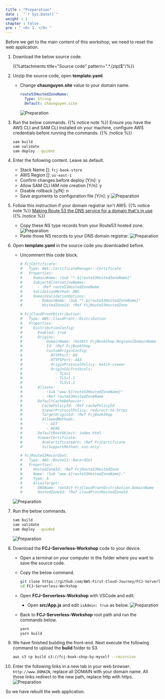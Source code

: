 ```yaml
---
title : "Preparation"
date :  "`r Sys.Date()`" 
weight : 1 
chapter : false
pre : " <b> 1. </b> "
---
```

Before we get to the main content of this workshop, we need to reset the web application.

1. Download the below source code.

    {{%attachments title="Source code" pattern=".*\.(zip)$"/%}}

2. Unzip the source code, open **template.yaml**.
    - Change **chaunguyen.site** value to your domain name.

      ```yaml
      route53HostedZoneName:
        Type: String
        Default: chaunguyen.site
      ```

      ![Preparation](/images/temp/1/6.png?width=90pc)
3. Run the below commands.
{{% notice note %}}
Ensure you have the AWS CLI and SAM CLI installed on your machine, configure AWS credentials before running the commands.
{{% /notice %}}

    ```bash
    sam build
    sam validate
    sam deploy --guided
    ```

4. Enter the following content. Leave as default.
    - Stack Name []: `fcj-book-store`
    - AWS Region []: `us-east-1`
    - Confirm changes before deploy [Y/n]: y
    - Allow SAM CLI IAM role creation [Y/n]: y
    - Disable rollback [y/N]: n
    - Save arguments to configuration file [Y/n]: y
      ![Preparation](/images/temp/1/1.png?width=90pc)

5. Follow this instruction if your domain registrar isn't AWS.
  {{% notice note %}}
  [Making Route 53 the DNS service for a domain that's in use](https://docs.aws.amazon.com/Route53/latest/DeveloperGuide/migrate-dns-domain-in-use.html)
  {{% /notice %}}
      - Copy these NS type records from your Route53 hosted zone.
        ![Preparation](/images/temp/1/4.png?width=90pc)
      - Paste those NS records to your DNS domain registrar.
        ![Preparation](/images/temp/1/5.png?width=90pc)

6. Open **template.yaml** in the source code you downloaded before.
    - Uncomment this code block.

      ```yaml
      # FcjCertificate:
      #   Type: AWS::CertificateManager::Certificate
      #   Properties:
      #     DomainName: !Sub "*.${route53HostedZoneName}"
      #     SubjectAlternativeNames:
      #       - !Ref route53HostedZoneName
      #     ValidationMethod: DNS
      #     DomainValidationOptions:
      #       - DomainName: !Sub "*.${route53HostedZoneName}"
      #         HostedZoneId: !Ref FcjRoute53HostedZone

      # FcjCloudFrontDistribution:
      #   Type: AWS::CloudFront::Distribution
      #   Properties:
      #     DistributionConfig:
      #       Enabled: true
      #       Origins:
      #         - DomainName: !GetAtt FcjBookShop.RegionalDomainName
      #           Id: !Ref FcjBookShop
      #           CustomOriginConfig:
      #             HTTPPort: 80
      #             HTTPSPort: 443
      #             OriginProtocolPolicy: match-viewer
      #             OriginSSLProtocols:
      #               - TLSv1
      #               - TLSv1.1
      #               - TLSv1.2
      #       Aliases:
      #         - !Sub "www.${route53HostedZoneName}"
      #         - !Ref route53HostedZoneName
      #       DefaultCacheBehavior:
      #         CachePolicyId: !Ref cachePolicyId
      #         ViewerProtocolPolicy: redirect-to-https
      #         TargetOriginId: !Ref FcjBookShop
      #         AllowedMethods:
      #           - GET
      #           - HEAD
      #       DefaultRootObject: index.html
      #       ViewerCertificate:
      #         AcmCertificateArn: !Ref FcjCertificate
      #         SslSupportMethod: sni-only

      # FcjRoute53RecordSet:
      #   Type: AWS::Route53::RecordSet
      #   Properties:
      #     HostedZoneId: !Ref FcjRoute53HostedZone
      #     Name: !Sub "www.${route53HostedZoneName}."
      #     Type: A
      #     AliasTarget:
      #       DNSName: !GetAtt FcjCloudFrontDistribution.DomainName
      #       HostedZoneId: !Ref cloudFrontHostedZoneId
      ```

    ![Preparation](/images/temp/1/6.png?width=90pc)

7. Run the below commands.

    ```bash
    sam build
    sam validate
    sam deploy --guided
    ```

    ![Preparation](/images/temp/1/7.png?width=90pc)

8. Download the **FCJ-Serverless-Workshop** code to your device.
    - Open a terminal on your computer in the folder where you want to save the source code.
    - Copy the below command.

      ```bash
      git clone https://github.com/AWS-First-Cloud-Journey/FCJ-Serverless-Workshop.git
      cd FCJ-Serverless-Workshop
      ```

    - Open **FCJ-Serverless-Workshop** with VSCode and edit.
      - Open **src/App.js** and edit ``isAdmin: true`` as below.
        ![Preparation](/images/temp/1/64.png?width=90pc)

    - Back to **FCJ-Serverless-Workshop** root path and run the commands below.

      ```bash
      yarn
      yarn build
      ```

9. We have finished building the front-end. Next execute the following command to upload the **build** folder to S3.

    ```bash
    aws s3 cp build s3://fcj-book-shop-by-myself --recursive
    ```

10. Enter the following links in a new tab in your web browser: ``http://www.DOMAIN``, replace all DOMAIN with your domain name. All those links redirect to the new path, replace http with https.
    ![Preparation](/images/temp/1/8.png?width=90pc)

So we have rebuilt the web application.
